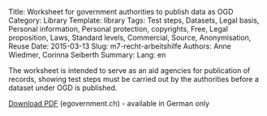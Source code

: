 Title: Worksheet for government authorities to publish data as OGD
Category: Library
Template: library
Tags: Test steps, Datasets, Legal basis, Personal information, Personal protection, copyrights, Free, Legal proposition, Laws, Standard levels, Commercial, Source, Anonymisation, Reuse
Date: 2015-03-13
Slug: m7-recht-arbeitshilfe
Authors: Anne Wiedmer, Corinna Seiberth
Summary: 
Lang: en


The worksheet is intended to serve as an aid agencies for publication of records, showing test steps must be carried out by the authorities before a dataset under OGD is published.

[Download PDF](http://www.egovernment.ch/umsetzung/00881/00883/01112/index.html?lang=en&download=NHzLpZeg7t,lnp6I0NTU042l2Z6ln1ad1IZn4Z2qZpnO2Yuq2Z6gpJCDdYR_g2ym162epYbg2c_JjKbNoKSn6A--) (egovernment.ch) - available in German only
